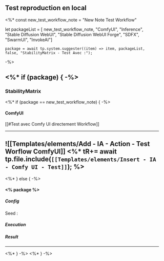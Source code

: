 ## Test reproduction en local
<%*
const new_test_workflow_note = "New Note Test Workflow"

let packageList = [
	new_test_workflow_note, 
	"ComfyUI", 
	"Inference", 
	"Stable Diffusion WebUI", 
	"Stable Diffusion WebUI Forge", 
	"SDFX", 
	"SwarmUI", 
	"InvokeAI"]

	package = await tp.system.suggester((item) => item, packageList, false, "StabilityMatrix - Test Avec :");
-%>

<%* if (package) { -%>
---
### StabilityMatrix 
<%*   if (package == new_test_workflow_note) { -%>
#### ComfyUI 
[[#Test avec Comfy UI directement Workflow]]

---

![[Templates/elements/Add - IA - Action - Test Worflow ComfyUI]]
<%*
tR+= await tp.file.include(`[[Templates/elements/Insert - IA - Comfy UI - Test]]`);
%>
---


<%*   } else { -%>
#### <% package %> 
##### Config
Seed : 
##### Execution
##### Result
---
<%*   } -%>
<%* } -%>